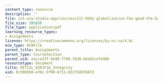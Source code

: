 ```yaml
---
content_type: resource
description: ''
file: /ol-ocw-studio-app/courses/21l-020j-globalization-the-good-the-bad-and-the-in-between-fall-2016/0c5903b0e70c5f90b71102275007b6f2_MIT21L_020JF16_Integrity.pdf
file_size: 201650
file_type: application/pdf
learning_resource_types:
- Assignments
license: https://creativecommons.org/licenses/by-nc-sa/4.0/
ocw_type: OCWFile
parent_title: Assignments
parent_type: CourseSection
parent_uid: eacca23f-9e90-f709-f038-66a02cefe90b
resourcetype: Document
title: MIT21L_020JF16_Integrity
uid: 0c5903b0-e70c-5f90-b711-02275007b6f2
---
```

